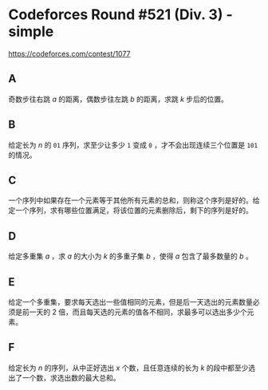 # Codeforces Round #521 (Div. 3) - simple

https://codeforces.com/contest/1077

## A
奇数步往右跳 $a$ 的距离，偶数步往左跳 $b$ 的距离，求跳 $k$ 步后的位置。

## B
给定长为 $n$ 的 `01` 序列，求至少让多少 `1`  变成 `0` ，才不会出现连续三个位置是 `101` 的情况。

## C
一个序列中如果存在一个元素等于其他所有元素的总和，则称这个序列是好的。给定一个序列，求有哪些位置满足，将该位置的元素删除后，剩下的序列是好的。

## D
给定多重集 $a$ ，求 $a$ 的大小为 $k$ 的多重子集 $b$ ，使得 $a$ 包含了最多数量的 $b$ 。

## E
给定一个多重集，要求每天选出一些值相同的元素，但是后一天选出的元素数量必须是前一天的 $2$ 倍，而且每天选的元素的值各不相同，求最多可以选出多少个元素。

## F
给定长为 $n$ 的序列，从中正好选出 $x$ 个数，且任意连续的长为 $k$ 的段中都至少选出了一个数，求选出数的最大总和。